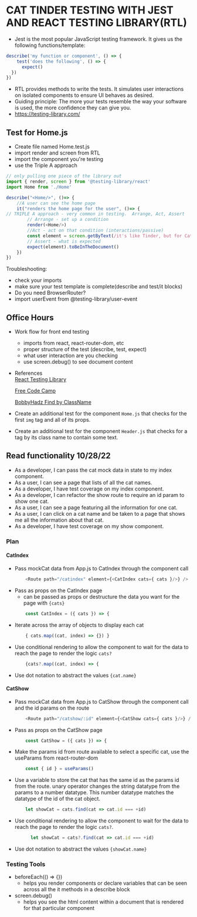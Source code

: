 

# CAT TINDER TESTING WITH JEST AND REACT TESTING LIBRARY(RTL)

- Jest is the most popular JavaScript testing framework.  It gives us the following functions/template:
```javascript
describe('my function or component', () => {
    test('does the following', () => {
      expect()
  })
})
```
- RTL provides methods to write the tests. It simulates user interactions on isolated components to ensure UI behaves as desired.
- Guiding principle: The more your tests resemble the way your software is used, the more confidence they can give you.
- https://testing-library.com/


## Test for Home.js
- Create file named Home.test.js
- import render and screen from RTL
- import the component you're testing
- use the Triple A approach

```javascript
// only pulling one piece of the library out
import { render, screen } from '@testing-library/react'
import Home from './Home'

describe("<Home/>", ()=> {
    //A user can see the home page
    it("renders the home page for the user", ()=> {
// TRIPLE A approach - very common in testing.  Arrange, Act, Assert
        // Arrange - set up a condition
        render(<Home/>)
        //Act - act on that condition (interactions/passive)
        const element = screen.getByText(/it's like Tinder, but for Cats!/i)  <--- regex(not required)
        // Assert - what is expected
        expect(element).toBeInTheDocument()
    })
})
```

Troubleshooting:

- check your imports
- make sure your test template is complete(describe and test/it blocks)
- Do you need BrowserRouter?
- import userEvent from @testing-library/user-event

## Office Hours

- Work flow for front end testing
    - imports from react, react-router-dom, etc
    - proper structure of the test (describe, test, expect)
    - what user interaction are you checking
    - use screen.debug() to see document content

- References  
    [React Testing Library](https://testing-library.com/docs/queries/byrole/) 

    [Free Code Camp](https://www.freecodecamp.org/news/react-testing-library-tutorial-javascript-example-code/)

    [BobbyHadz Find by ClassName](https://bobbyhadz.com/blog/react-testing-library-find-by-classname)

- Create an additional test for the component `Home.js` that checks for the first `img` tag and all of its props.

- Create an additional test for the component `Header.js` that checks for a tag by its class name to contain some text.

## Read functionality 10/28/22
- As a developer, I can pass the cat mock data in state to my index component.
- As a user, I can see a page that lists of all the cat names.
- As a developer, I have test coverage on my index component.
- As a developer, I can refactor the show route to require an id param to show one cat.
- As a user, I can see a page featuring all the information for one cat.
- As a user, I can click on a cat name and be taken to a page that shows me all the information about that cat.
- As a developer, I have test coverage on my show component.

### Plan
#### CatIndex
- Pass mockCat data from App.js to CatIndex through the component call
    ```javascript
        <Route path="/catindex" element={<CatIndex cats={ cats }/>} />
    ```
- Pass as props on the CatIndex page
    - can be passed as props or destructure the data you want for the page with `{cats}`
    ```javascript
        const CatIndex = ({ cats }) => {
    ```
- Iterate across the array of objects to display each cat
    ```javascript
        { cats.map((cat, index) => {}) }
    ```
- Use conditional rendering to allow the component to wait for the data to reach the page to render the logic `cats?`
    ```javascript
        {cats?.map((cat, index) => {
    ```
- Use dot notation to abstract the values
    `{cat.name}`

#### CatShow
- Pass mockCat data from App.js to CatShow through the component call and the id params on the route
    ```javascript
        <Route path="/catshow/:id" element={<CatShow cats={ cats }/>} />
    ```
- Pass as props on the CatShow page
    ```javascript
        const CatShow = ({ cats }) => {
    ```
- Make the params id from route available to select a specific cat, use the useParams from react-router-dom
    ```javascript
        const { id } = useParams()
    ```
- Use a variable to store the cat that has the same id as the params id from the route. unary operator changes the string datatype from the params to a number datatype. This number datatype matches the datatype of the id of the cat object. 
    ```javascript
        let showCat = cats.find(cat => cat.id === +id)
    ```
- Use conditional rendering to allow the component to wait for the data to reach the page to render the logic `cats?`. 
    ```javascript
          let showCat = cats?.find(cat => cat.id === +id)
    ```
- Use dot notation to abstract the values
    `{showCat.name}`

### Testing Tools
- beforeEach(() => {})
    - helps you render components or declare variables that can be seen across all the it methods in a describe block
- screen.debug()
    - helps you see the html content within a document that is rendered for that particular component


                
       
